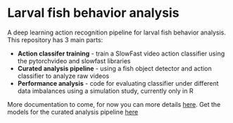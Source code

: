 # Larval fish behavior analysis 

A deep learning action recognition pipeline for larval fish behavior analysis.
This repository has 3 main parts:
* **Action classifer training** - train a SlowFast video action classifier using the pytorchvideo and slowfast libraries
* **Curated analysis pipeline** - using a fish object detector and action classifier to analyze raw videos
* **Performance analysis** - code for evaluating classifier under different data imbalances using a simulation study, currently only in R

More documentation to come, for now you can more details [here](https://shir3bar.github.io/larval-fish-page).
Get the models for the curated analysis pipeline [here](https://drive.google.com/file/d/1yxH-69Qd1w0-bfyjRpa32NHBhXbcJmXT/view?usp=sharing)
